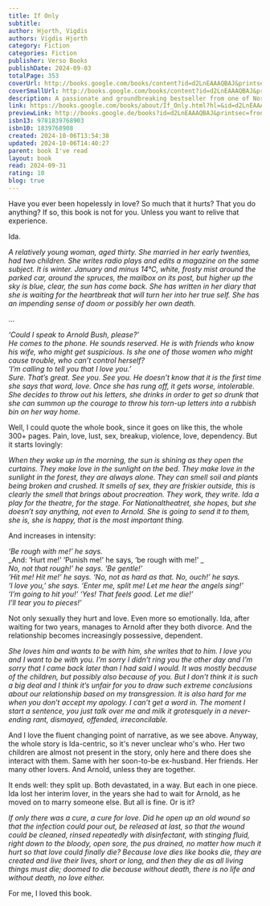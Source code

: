 ```yaml
---
title: If Only
subtitle: 
author: Hjorth, Vigdis
authors: Vigdis Hjorth
category: Fiction
categories: Fiction
publisher: Verso Books
publishDate: 2024-09-03
totalPage: 353
coverUrl: http://books.google.com/books/content?id=d2LnEAAAQBAJ&printsec=frontcover&img=1&zoom=1&edge=curl&source=gbs_api
coverSmallUrl: http://books.google.com/books/content?id=d2LnEAAAQBAJ&printsec=frontcover&img=1&zoom=5&edge=curl&source=gbs_api
description: A passionate and groundbreaking bestseller from one of Norway’s most highly-regarded and award-winning novelists, for readers of Annie Ernaux's A Simple Passion and Coco Mellors' Cleopatra and Frankenstein A relatively young woman, aged thirty. She married in her early twenties, had two children. It is winter. January and minus 14°C, white, frosty mist around the parked car, around the spruces, the mailbox on its post, but higher up the sky is blue, clear, the sun has come back. She has written in her diary that she is waiting for the heartbreak that will turn her into her true self. She has an impending sense of doom or possibly her own death. So opens Vigids Hjorth’s ground-breaking novel from 2001, which melds the yearning, doomed potency of Annie Ernaux’s A Simple Passion with the scale and force of Anna Karenina. It asks, can passion be mistaken for love? And proceeds to document the destruction a decade defined by such a misconstruction can yield on a life.
link: https://books.google.com/books/about/If_Only.html?hl=&id=d2LnEAAAQBAJ
previewLink: http://books.google.de/books?id=d2LnEAAAQBAJ&printsec=frontcover&dq=vigdis+hjorth&hl=&as_pt=BOOKS&cd=1&source=gbs_api
isbn13: 9781839768903
isbn10: 1839768908
created: 2024-10-06T13:54:38
updated: 2024-10-06T14:40:27
parent: book I've read
layout: book
read: 2024-09-31
rating: 10
blog: true
---
```

  
Have you ever been hopelessly in love? So much that it hurts? That you do anything? If so, this book is not for you. Unless you want to relive that experience.  
  
Ida.  
  
_A relatively young woman, aged thirty. She married in her early twenties, had two children. She writes radio plays and edits a magazine on the same subject. It is winter. January and minus 14°C, white, frosty mist around the parked car, around the spruces, the mailbox on its post, but higher up the sky is blue, clear, the sun has come back. She has written in her diary that she is waiting for the heartbreak that will turn her into her true self. She has an impending sense of doom or possibly her own death._  
  
...  
  
_‘Could I speak to Arnold Bush, please?’_    
_He comes to the phone. He sounds reserved. He is with friends who know his wife, who might get suspicious. Is she one of those women who might cause trouble, who can’t control herself?_    
_‘I’m calling to tell you that I love you.’_    
_Sure. That’s great. See you. See you. He doesn’t know that it is the first time she says that word, love. Once she has rung off, it gets worse, intolerable. She decides to throw out his letters, she drinks in order to get so drunk that she can summon up the courage to throw his torn-up letters into a rubbish bin on her way home._  
  
Well, I could quote the whole book, since it goes on like this, the whole 300+ pages. Pain, love, lust, sex, breakup, violence, love, dependency. But it starts lovingly:  
  
_When they wake up in the morning, the sun is shining as they open the curtains. They make love in the sunlight on the bed. They make love in the sunlight in the forest, they are always alone. They can smell soil and plants being broken and crushed. It smells of sex, they are friskier outside, this is clearly the smell that brings about procreation. They work, they write. Ida a play for the theatre, for the stage. For Nationaltheatret, she hopes, but she doesn’t say anything, not even to Arnold. She is going to send it to them, she is, she is happy, that is the most important thing._  
  
And increases in intensity:  
  
_‘Be rough with me!’ he says._    
_And: ‘Hurt me!’ ‘Punish me!’ he says, ‘be rough with me!’ _    
_No, not that rough!’ he says. ‘Be gentle!’_    
_‘Hit me! Hit me!’ he says. ‘No, not as hard as that. No, ouch!’ he says._    
_‘I love you,’ she says. ‘Enter me, split me! Let me hear the angels sing!’_    
_‘I’m going to hit you!’ ‘Yes! That feels good. Let me die!’_    
_I’ll tear you to pieces!’_  
  
Not only sexually they hurt and love. Even more so emotionally. Ida, after waiting for two years, manages to Arnold after they both divorce. And the relationship becomes increasingly possessive, dependent.    
  
_She loves him and wants to be with him, she writes that to him. I love you and I want to be with you. I’m sorry I didn’t ring you the other day and I’m sorry that I came back later than I had said I would. It was mostly because of the children, but possibly also because of you. But I don’t think it is such a big deal and I think it’s unfair for you to draw such extreme conclusions about our relationship based on my transgression. It is also hard for me when you don’t accept my apology. I can’t get a word in. The moment I start a sentence, you just talk over me and milk it grotesquely in a never-ending rant, dismayed, offended, irreconcilable._  
  
And I love the fluent changing point of narrative, as we see above. Anyway, the whole story is Ida-centric, so it's never unclear who's who. Her two children are almost not present in the story, only here and there does she interact with them. Same with her soon-to-be ex-husband. Her friends. Her many other lovers. And Arnold, unless they are together.  
  
It ends well: they split up. Both devastated, in a way. But each in one piece. Ida lost her interim lover, in the years she had to wait for Arnold, as he moved on to marry someone else. But all is fine. Or is it?  
  
_If only there was a cure, a cure for love. Did he open up an old wound so that the infection could pour out, be released at last, so that the wound could be cleaned, rinsed repeatedly with disinfectant, with stinging fluid, right down to the bloody, open sore, the pus drained, no matter how much it hurt so that love could finally die? Because love dies like books die, they are created and live their lives, short or long, and then they die as all living things must die; doomed to die because without death, there is no life and without death, no love either._  
  
For me, I loved this book.  
